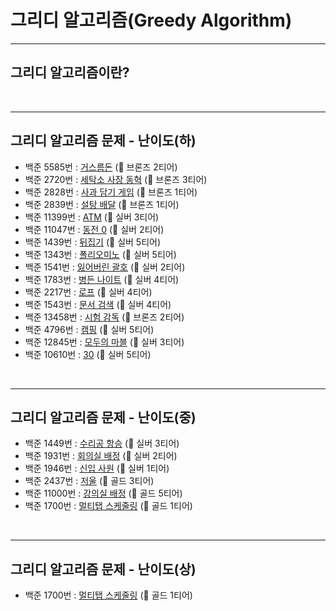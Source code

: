 # 그리디 알고리즘(Greedy Algorithm)

---
## 그리디 알고리즘이란?
</br>

---
## 그리디 알고리즘 문제 - 난이도(하)
* 백준 5585번 : [거스름돈](https://www.acmicpc.net/problem/5585) (🥉 브론즈 2티어)
* 백준 2720번 : [세탁소 사장 동혁](https://www.acmicpc.net/problem/2720) (🥉 브론즈 3티어)
* 백준 2828번 : [사과 담기 게임](https://www.acmicpc.net/problem/2828) (🥉 브론즈 1티어)
* 백준 2839번 : [설탕 배달](https://www.acmicpc.net/problem/2839) (🥉 브론즈 1티어)
* 백준 11399번 : [ATM](https://www.acmicpc.net/problem/11399) (🥈 실버 3티어)
* 백준 11047번 : [동전 0](https://www.acmicpc.net/problem/11047) (🥈 실버 2티어)
* 백준 1439번 : [뒤집기](https://www.acmicpc.net/problem/1439) (🥈 실버 5티어)
* 백준 1343번 : [폴리오미노](https://www.acmicpc.net/problem/1343) (🥈 실버 5티어)
* 백준 1541번 : [잃어버린 괄호](https://www.acmicpc.net/problem/1541) (🥈 실버 2티어)
* 백준 1783번 : [병든 나이트](https://www.acmicpc.net/problem/1783) (🥈 실버 4티어)
* 백준 2217번 : [로프](https://www.acmicpc.net/problem/2217) (🥈 실버 4티어)
* 백준 1543번 : [문서 검색](https://www.acmicpc.net/problem/1543) (🥈 실버 4티어)
* 백준 13458번 : [시험 감독](https://www.acmicpc.net/problem/13458) (🥉 브론즈 2티어)
* 백준 4796번 : [캠핑](https://www.acmicpc.net/problem/4796) (🥈 실버 5티어)
* 백준 12845번 : [모두의 마블](https://www.acmicpc.net/problem/2437) (🥈 실버 3티어)
* 백준 10610번 : [30](https://www.acmicpc.net/problem/10610) (🥈 실버 5티어)
</br>

---
## 그리디 알고리즘 문제 - 난이도(중)
* 백준 1449번 : [수리공 항승](https://www.acmicpc.net/problem/1449) (🥈 실버 3티어)
* 백준 1931번 : [회의실 배정](https://www.acmicpc.net/problem/1931) (🥈 실버 2티어)
* 백준 1946번 : [신입 사원](https://www.acmicpc.net/problem/1946) (🥈 실버 1티어)
* 백준 2437번 : [저울](https://www.acmicpc.net/problem/2437) (🥇 골드 3티어)
* 백준 11000번 : [강의실 배정](https://www.acmicpc.net/problem/11000) (🥇 골드 5티어)
* 백준 1700번 : [멀티탭 스케줄링](https://www.acmicpc.net/problem/1700) (🥇 골드 1티어)
</br>

---
## 그리디 알고리즘 문제 - 난이도(상)
* 백준 1700번 : [멀티탭 스케줄링](https://www.acmicpc.net/problem/1700) (🥇 골드 1티어)
</br>

